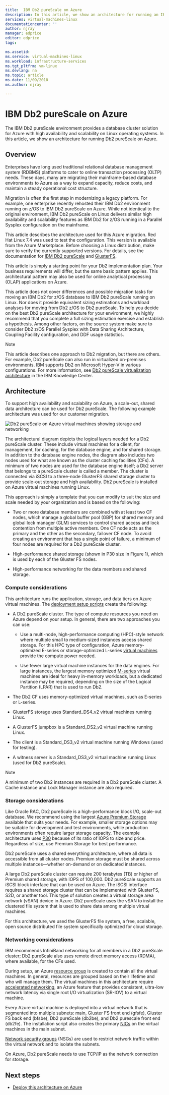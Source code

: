 ```yaml
---
title:  IBM Db2 pureScale on Azure
description: In this article, we show an architecture for running an IBM Db2 pureScale environment on Azure.
services: virtual-machines-linux
documentationcenter: ''
author: njray
manager: edprice
editor: edprice
tags:

ms.assetid: 
ms.service: virtual-machines-linux
ms.workload: infrastructure-services
ms.tgt_pltfrm: vm-linux
ms.devlang: na
ms.topic: article
ms.date: 11/09/2018
ms.author: njray

---
```


# IBM Db2 pureScale on Azure

The IBM Db2 pureScale environment provides a database cluster solution for Azure with high availability and scalability on Linux operating systems. In this article, we show an architecture for running Db2 pureScale on Azure.

## Overview

Enterprises have long used traditional relational database management system (RDBMS) platforms to cater to online transaction processing (OLTP) needs. These days, many are migrating their mainframe-based database environments to Azure as a way to expand capacity, reduce costs, and maintain a steady operational cost structure.

Migration is often the first step in modernizing a legacy platform. For example, one enterprise recently rehosted their IBM Db2 environment running on z/OS to
IBM Db2 pureScale on Azure. While not identical to the original environment, IBM Db2 pureScale on Linux delivers similar high availability and scalability features as IBM Db2 for z/OS running in a Parallel Sysplex configuration on the mainframe.

This article describes the architecture used for this Azure migration. Red Hat Linux 7.4 was used to test the configuration. This version is available from the Azure Marketplace. Before choosing a Linux distribution, make sure to verify the currently supported versions. For details, see the documentation for [IBM Db2 pureScale](https://www.ibm.com/support/knowledgecenter/SSEPGG) and [GlusterFS](https://docs.gluster.org/en/latest/).

This article is simply a starting point for your Db2 implementation plan. Your business requirements will differ, but the same basic pattern applies. This architectural pattern may also be used for online analytical processing (OLAP) applications on Azure.

This article does not cover differences and possible migration tasks for moving an IBM Db2 for z/OS database to IBM Db2 pureScale running on Linux. Nor does it provide equivalent sizing estimations and workload analyses for moving from Db2 z/OS to Db2 pureScale. To help you decide on the best Db2 pureScale architecture for your environment, we highly recommend that you complete a full sizing estimation exercise and establish a hypothesis. Among other factors, on the source system make sure to consider Db2 z/OS Parallel Sysplex with Data Sharing Architecture, Coupling Facility configuration, and DDF usage statistics.

> [!NOTE]
> This article describes one approach to Db2 migration, but there are others. For example, Db2 pureScale can also run in virtualized on-premises environments. IBM supports Db2 on Microsoft Hyper-V in various configurations. For more information, see [Db2 pureScale virtualization architecture](https://www.ibm.com/support/knowledgecenter/en/SSEPGG_11.1.0/com.ibm.db2.luw.qb.server.doc/doc/r0061462.html) in the IBM Knowledge Center.

## Architecture

To support high availability and scalability on Azure, a scale-out, shared data architecture can be used for Db2 pureScale. The following example architecture was used for our customer migration.

![](media/db2-purescale-on-azure/pureScaleArchitecture.png "Db2 pureScale on Azure virtual machines showing storage and networking")


The architectural diagram depicts the logical layers needed for a Db2 pureScale cluster. These include virtual machines for a client, for management, for caching, for the database engine, and for shared storage. In addition to the database engine nodes, the diagram also includes two nodes used for what are known as the cluster caching facilities (CFs). A minimum of two nodes are used for the database engine itself; a Db2 server that belongs to a pureScale cluster is called a member. The cluster is connected via iSCSI to a three-node GlusterFS shared storage cluster to provide scale-out storage and high availability. Db2 pureScale is installed on Azure virtual machines running Linux.

This approach is simply a template that you can modify to suit the size and scale needed by your organization and is based on the following:

-   Two or more database members are combined with at least two CF nodes, which manage a global buffer pool (GBP) for shared memory and global lock manager (GLM) services to control shared access and lock contention from multiple active members. One CF node acts as the primary and the other as the secondary, failover CF node. To avoid creating an environment that has a single point of failure, a minimum of four nodes are required for a Db2 pureScale cluster.

-   High-performance shared storage (shown in P30 size in Figure 1), which is used by each of the Gluster FS nodes.

-   High-performance networking for the data members and shared storage.

### Compute considerations

This architecture runs the application, storage, and data tiers on Azure virtual machines. The [deployment setup scripts](http://aka.ms/db2onazure) create the following:

-   A Db2 pureScale cluster. The type of compute resources you need on Azure depend on your setup. In general, there are two approaches you can use:

    -   Use a multi-node, high-performance computing (HPC)-style network where multiple small to medium-sized instances access shared storage. For this HPC type of configuration, Azure memory-optimized E-series or storage-optimized L-series [virtual machines](https://docs.microsoft.com/azure/virtual-machines/windows/sizes) provide the compute power needed.

    -   Use fewer large virtual machine instances for the data engines. For large instances, the largest memory optimized [M-series](https://azure.microsoft.com/pricing/details/virtual-machines/series/) virtual machines are ideal for heavy in-memory workloads, but a dedicated instance may be required, depending on the size of the Logical Partition (LPAR) that is used to run Db2.

-   The Db2 CF uses memory-optimized virtual machines, such as E-series or L-series.

-   GlusterFS storage uses Standard\_DS4\_v2 virtual machines running Linux.

-   A GlusterFS jumpbox is a Standard\_DS2\_v2 virtual machine running Linux.

-   The client is a Standard\_DS3\_v2 virtual machine running Windows (used for testing).

-   A witness server is a Standard\_DS3\_v2 virtual machine running Linux (used for Db2 pureScale).

> [!NOTE]
> A minimum of two Db2 instances are required in a Db2 pureScale cluster. A Cache instance and Lock Manager instance are also required.

### Storage considerations

Like Oracle RAC, Db2 pureScale is a high-performance block I/O, scale-out database. We recommend using the largest [Azure Premium Storage](https://docs.microsoft.com/azure/virtual-machines/windows/premium-storage) available that suits your needs. For example, smaller storage options may be suitable for development and test environments, while production environments often require larger storage capacity. The example architecture uses [P30](https://azure.microsoft.com/pricing/details/managed-disks/) because of its ratio of IOPS to size and price. Regardless of size, use Premium Storage for best performance.

Db2 pureScale uses a shared everything architecture, where all data is accessible from all cluster nodes. Premium storage must be shared across multiple instances—whether on-demand or on dedicated instances.

A large Db2 pureScale cluster can require 200 terabytes (TB) or higher of Premium shared storage, with IOPS of 100,000. Db2 pureScale supports an iSCSI block interface that can be used on Azure. The iSCSI interface requires a shared storage cluster that can be implemented with GlusterFS, S2D, or another tool. This type of solution creates a virtual storage area network (vSAN) device in Azure. Db2 pureScale uses the vSAN to install the clustered file system that is used to share data among multiple virtual machines.

For this architecture, we used the GlusterFS file system, a free, scalable, open source distributed file system specifically optimized for cloud storage.

### Networking considerations

IBM recommends InfiniBand networking for all members in a Db2 pureScale cluster; Db2 pureScale also uses remote direct memory access (RDMA), where available, for the CFs used.

During setup, an Azure [resource group](https://docs.microsoft.com/azure/azure-resource-manager/resource-group-overview) is created to contain all the virtual machines. In general, resources are grouped based on their lifetime and who will manage them. The virtual machines in this architecture require [accelerated networking](https://azure.microsoft.com/blog/maximize-your-vm-s-performance-with-accelerated-networking-now-generally-available-for-both-windows-and-linux/), an Azure feature that provides consistent, ultra-low network latency via single root I/O virtualization (SR-IOV) to a virtual machine.

Every Azure virtual machine is deployed into a virtual network that is segmented into multiple subnets: main, Gluster FS front end (gfsfe), Gluster FS back end (bfsbe), Db2 pureScale (db2be), and Db2 purescale front end (db2fe). The installation script also creates the primary [NICs](https://docs.microsoft.com/azure/virtual-machines/linux/multiple-nics) on the virtual machines in the main subnet.

[Network security groups](https://docs.microsoft.com/azure/virtual-network/virtual-networks-nsg) (NSGs) are used to restrict network traffic within the virtual network and to
isolate the subnets.

On Azure, Db2 pureScale needs to use TCP/IP as the network connection for storage.

## Next steps

-   [Deploy this architecture on Azure](deploy-IBM-pureScale-on-Azure.md)
